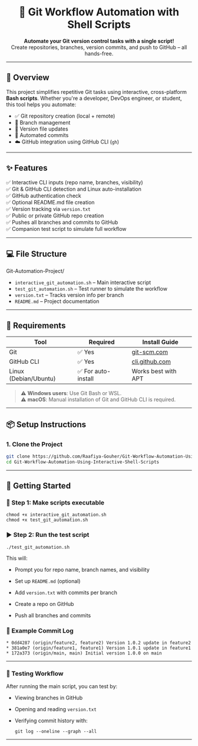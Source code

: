 <h1 align="center">🚀 Git Workflow Automation with Shell Scripts</h1>

<p align="center">
  <b>Automate your Git version control tasks with a single script!</b><br>
  Create repositories, branches, version commits, and push to GitHub – all hands-free.
</p>

---

## 📌 Overview

This project simplifies repetitive Git tasks using interactive, cross-platform **Bash scripts**. Whether you're a developer, DevOps engineer, or student, this tool helps you automate:

- ✅ Git repository creation (local + remote)
- 🌳 Branch management
- 📝 Version file updates
- 🔄 Automated commits
- ☁️ GitHub integration using GitHub CLI (`gh`)

---

## ✨ Features

✅ Interactive CLI inputs (repo name, branches, visibility)  
✅ Git & GitHub CLI detection and Linux auto-installation  
✅ GitHub authentication check  
✅ Optional README.md file creation  
✅ Version tracking via `version.txt`  
✅ Public or private GitHub repo creation  
✅ Pushes all branches and commits to GitHub  
✅ Companion test script to simulate full workflow  


---


## 💻 File Structure

Git-Automation-Project/
- `interactive_git_automation.sh` – Main interactive script
- `test_git_automation.sh` – Test runner to simulate the workflow
- `version.txt` – Tracks version info per branch
- `README.md` – Project documentation

---


## 🔧 Requirements

| Tool        | Required | Install Guide                         |
|-------------|----------|----------------------------------------|
| Git         | ✅ Yes   | [git-scm.com](https://git-scm.com/downloads) |
| GitHub CLI  | ✅ Yes   | [cli.github.com](https://cli.github.com/) |
| Linux (Debian/Ubuntu) | ✅ For auto-install | Works best with APT |

> ⚠️ **Windows users**: Use Git Bash or WSL.  
> ⚠️ **macOS**: Manual installation of Git and GitHub CLI is required.

---

## 📦 Setup Instructions

### 1. Clone the Project
```bash
git clone https://github.com/Raafiya-Gouher/Git-Workflow-Automation-Using-Interactive-Shell-Scripts.git
cd Git-Workflow-Automation-Using-Interactive-Shell-Scripts
```

---

## 🚀 Getting Started

### 🔧 Step 1: Make scripts executable

```
chmod +x interactive_git_automation.sh
chmod +x test_git_automation.sh
```


### ▶️ Step 2: Run the test script
```
./test_git_automation.sh
```

This will:

* Prompt you for repo name, branch names, and visibility

* Set up ``` README.md ``` (optional)

* Add ``` version.txt ``` with commits per branch

* Create a repo on GitHub

* Push all branches and commits

### 📜 Example Commit Log

```
* 0dd4287 (origin/feature2, feature2) Version 1.0.2 update in feature2
* 381a0e7 (origin/feature1, feature1) Version 1.0.1 update in feature1
* 172a373 (origin/main, main) Initial version 1.0.0 on main
```
---


### 🧪 Testing Workflow

After running the main script, you can test by:

- Viewing branches in GitHub

- Opening and reading ``` version.txt ```

- Verifying commit history with:
  ```
  git log --oneline --graph --all
  ```

---
